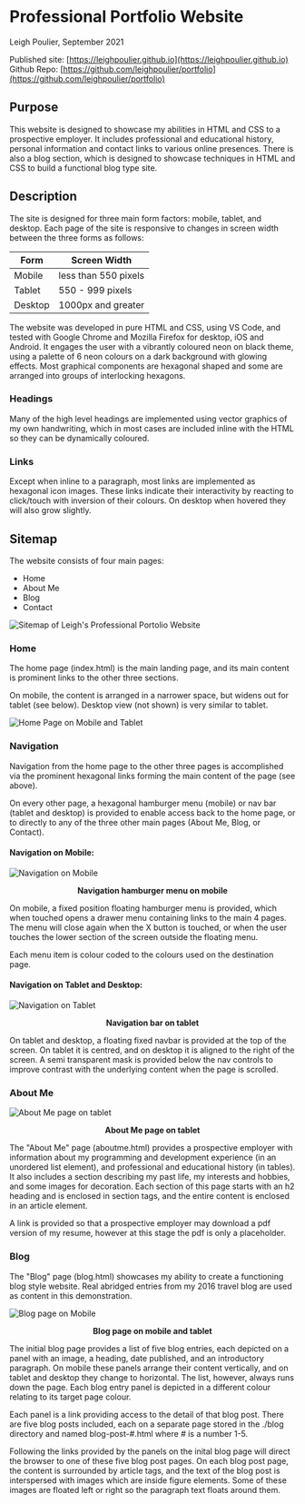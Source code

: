 # Professional Portfolio Website

Leigh Poulier, September 2021

Published site: [https://leighpoulier.github.io](https://leighpoulier.github.io)  
Github Repo: [https://github.com/leighpoulier/portfolio](https://github.com/leighpoulier/portfolio)

## Purpose

This website is designed to showcase my abilities in HTML and CSS to a prospective employer.  It includes professional and educational history, personal information and contact links to various online presences.  There is also a blog section, which is designed to showcase techniques in HTML and CSS to build a functional blog type site.


## Description

The site is designed for three main form factors: mobile, tablet, and desktop.  Each page of the site is responsive to changes in screen width between the three forms as follows:

Form | Screen Width
-|-
Mobile|less than 550 pixels
Tablet|550 - 999 pixels
Desktop|1000px and greater

The website was developed in pure HTML and CSS, using VS Code, and tested with Google Chrome and Mozilla Firefox for desktop, iOS and Android.  It engages the user with a vibrantly coloured neon on black theme, using a palette of 6 neon colours on a dark background with glowing effects.  Most graphical components are hexagonal shaped and some are arranged into groups of interlocking hexagons.

### Headings

Many of the high level headings are implemented using vector graphics of my own handwriting, which in most cases are included inline with the HTML so they can be dynamically coloured.

### Links

Except when inline to a paragraph, most links are implemented as hexagonal icon images.  These links indicate their interactivity by reacting to click/touch with inversion of their colours.  On desktop when hovered they will also grow slightly.

## Sitemap

The website consists of four main pages:

- Home
- About Me
- Blog 
- Contact

![Sitemap of Leigh's Professional Portolio Website](assets/sitemap/sitemapv3.png)

### Home

The home page (index.html) is the main landing page, and its main content is prominent links to the other three sections.

On mobile, the content is arranged in a narrower space, but widens out for tablet (see below). Desktop view (not shown) is very similar to tablet.

![Home Page on Mobile and Tablet](assets/screenshots/home/home-mobile-tablet.png)
### Navigation

Navigation from the home page to the other three pages is accomplished via the prominent hexagonal links forming the main content of the page (see above).

On every other page, a hexagonal hamburger menu (mobile) or nav bar (tablet and desktop) is provided to enable access back to the home page, or to directly to any of the three other main pages (About Me, Blog, or Contact).

#### Navigation on Mobile:

![Navigation on Mobile](assets/screenshots/navigation/mobile-nav.png)
<figcaption align="center"><b>Navigation hamburger menu on mobile</b></figcaption>

On mobile, a fixed position floating hamburger menu is provided, which when touched opens a drawer menu containing links to the main 4 pages.  The menu will close again when the X button is touched, or when the user touches the lower section of the screen outside the floating menu.

Each menu item is colour coded to the colours used on the destination page.

#### Navigation on Tablet and Desktop:

![Navigation on Tablet](assets/screenshots/navigation/tablet-nav.png)
<figcaption align="center"><b>Navigation bar on tablet</b></figcaption>

On tablet and desktop, a floating fixed navbar is provided at the top of the screen.  On tablet it is centred, and on desktop it is aligned to the right of the screen.  A semi transparent mask is provided below the nav controls to improve contrast with the underlying content when the page is scrolled.

### About Me

![About Me page on tablet](assets/screenshots/aboutme/aboutme.png)
<figcaption align="center"><b>About Me page on tablet</b></figcaption>

The "About Me" page (aboutme.html) provides a prospective employer with information about my programming and development experience (in an unordered list element), and professional and educational history (in tables). It also includes a section describing my past life, my interests and hobbies, and some images for decoration.  Each section of this page starts with an h2 heading and is enclosed in section tags, and the entire content is enclosed in an article element.

A link is provided so that a prospective employer may download a pdf version of my resume, however at this stage the pdf is only a placeholder.

### Blog

The "Blog" page (blog.html) showcases my ability to create a functioning blog style website.  Real abridged entries from my 2016 travel blog are used as content in this demonstration.

![Blog page on Mobile](assets/screenshots/blog/blog-mobile-tablet.png)
<figcaption align="center"><b>Blog page on mobile and tablet</b></figcaption>

The initial blog page provides a list of five blog entries, each depicted on a panel with an image, a heading, date published, and an introductory paragraph. On mobile these panels arrange their content vertically, and on tablet and desktop they change to horizontal.  The list, however, always runs down the page.  Each blog entry panel is depicted in a different colour relating to its target page colour.

Each panel is a link providing access to the detail of that blog post.  There are five blog posts included, each on a separate page stored in the ./blog directory and named blog-post-#.html where # is a number 1-5.

Following the links provided by the panels on the inital blog page will direct the browser to one of these five blog post pages.  On each blog post page, the content is surrounded by article tags, and the text of the blog post is interspersed with images which are inside figure elements.  Some of these images are floated left or right so the paragraph text floats around them.
